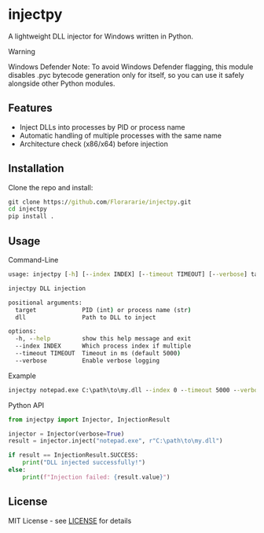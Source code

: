 # injectpy
A lightweight DLL injector for Windows written in Python.

> [!WARNING]
> Windows Defender Note: To avoid Windows Defender flagging, this module disables .pyc bytecode generation only for itself, so you can use it safely alongside other Python modules.

## Features
- Inject DLLs into processes by PID or process name
- Automatic handling of multiple processes with the same name
- Architecture check (x86/x64) before injection

## Installation
Clone the repo and install:

```cmd
git clone https://github.com/Florararie/injectpy.git
cd injectpy
pip install .
```

## Usage

Command-Line

```cmd
usage: injectpy [-h] [--index INDEX] [--timeout TIMEOUT] [--verbose] target dll

injectpy DLL injection

positional arguments:
  target             PID (int) or process name (str)
  dll                Path to DLL to inject

options:
  -h, --help         show this help message and exit
  --index INDEX      Which process index if multiple
  --timeout TIMEOUT  Timeout in ms (default 5000)
  --verbose          Enable verbose logging
```

Example

```cmd
injectpy notepad.exe C:\path\to\my.dll --index 0 --timeout 5000 --verbose
```

Python API

```python
from injectpy import Injector, InjectionResult

injector = Injector(verbose=True)
result = injector.inject("notepad.exe", r"C:\path\to\my.dll")

if result == InjectionResult.SUCCESS:
    print("DLL injected successfully!")
else:
    print(f"Injection failed: {result.value}")
```

## License

MIT License - see [LICENSE](/LICENSE) for details